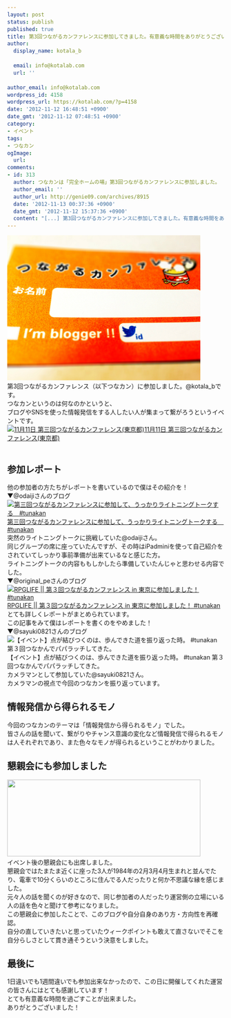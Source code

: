 ```yaml
---
layout: post
status: publish
published: true
title: 第3回つながるカンファレンスに参加してきました。有意義な時間をありがとうございました！#tunakanいべんt
author:
  display_name: kotala_b

  email: info@kotalab.com
  url: ''

author_email: info@kotalab.com
wordpress_id: 4158
wordpress_url: https://kotalab.com/?p=4158
date: '2012-11-12 16:48:51 +0900'
date_gmt: '2012-11-12 07:48:51 +0900'
category:
- イベント
tags:
- つなカン
ogImage:
  url:
comments:
- id: 313
  author: つなカンは「完全ホームの場」第3回つながるカンファレンスに参加しました。 | Happino
  author_email: ''
  author_url: http://genie09.com/archives/8915
  date: '2012-11-13 00:37:36 +0900'
  date_gmt: '2012-11-12 15:37:36 +0900'
  content: "[...] 第3回つながるカンファレンスに参加してきました。有意義な時間をありが... [...]"
---
```

<p><a href="/wp-content/uploads/tunakan_121112.jpg" target="_blank"><img src="/wp-content/uploads/tunakan_121112.jpg" alt="" title="tunakan_121112" width="448" height="336" class="alignnone size-full wp-image-4169" /></a><br />
第3回つながるカンファレンス（以下つなカン）に参加しました。@kotala_bです。<br />
つなカンというのは何なのかというと、<br />
ブログやSNSを使った情報発信をする人したい人が集まって繋がろうというイベントです。<br />
<a href="http://kokucheese.com/event/index/55634/" target="_blank"><img  class="alignleft" src="https://capture.heartrails.com/150x130?http://kokucheese.com/event/index/55634/" alt="11月11日 第三回つながるカンファレンス(東京都)" width="150" height="130" /></a><a href="http://kokucheese.com/event/index/55634/" target="_blank">11月11日 第三回つながるカンファレンス(東京都)</a><a href="https://b.hatena.ne.jp/entry/http://kokucheese.com/event/index/55634/" target="_blank"><img border="0" src="https://b.hatena.ne.jp/entry/image/http://kokucheese.com/event/index/55634/" alt="" /></a><br style="clear:both;" /><br />
</p>
<!--more-->
<h2>参加レポート</h2>
<p>他の参加者の方たちがレポートを書いているので僕はその紹介を！<br />
▼@odaijiさんのブログ<br />
<a href="http://www.odaiji.com/blog/?p=2676" target="_blank"><img  class="alignleft" src="https://capture.heartrails.com/150x130?http://www.odaiji.com/blog/?p=2676" alt="第三回つながるカンファレンスに参加して、うっかりライトニングトークする　#tunakan" width="150" height="130" /></a><a href="http://www.odaiji.com/blog/?p=2676" target="_blank">第三回つながるカンファレンスに参加して、うっかりライトニングトークする　#tunakan</a><a href="https://b.hatena.ne.jp/entry/http://www.odaiji.com/blog/?p=2676" target="_blank"><img border="0" src="https://b.hatena.ne.jp/entry/image/http://www.odaiji.com/blog/?p=2676" alt="" /></a><br style="clear:both;" />突然のライトニングトークに挑戦していた@odaijiさん。<br />
同じグループの席に座っていたんですが、その時はiPadminiを使って自己紹介をされていてしっかり事前準備が出来ているなと感じた方。<br />
ライトニングトークの内容ももしかしたら準備していたんじゃと思わせる内容でした。<br />
▼@original_peさんのブログ<br />
<a href="http://www.rpglife.net/tunakan-tokyo3/" target="_blank"><img  class="alignleft" src="https://capture.heartrails.com/150x130?http://www.rpglife.net/tunakan-tokyo3/" alt="RPGLIFE || 第３回つながるカンファレンス in 東京に参加しました！ #tunakan" width="150" height="130" /></a><a href="http://www.rpglife.net/tunakan-tokyo3/" target="_blank">RPGLIFE || 第３回つながるカンファレンス in 東京に参加しました！ #tunakan</a><a href="https://b.hatena.ne.jp/entry/http://www.rpglife.net/tunakan-tokyo3/" target="_blank"><img border="0" src="https://b.hatena.ne.jp/entry/image/http://www.rpglife.net/tunakan-tokyo3/" alt="" /></a><br style="clear:both;" />とても詳しくレポートがまとめられています。<br />
この記事をみて僕はレポートを書くのをやめました！<br />
▼@sayuki0821さんのブログ<br />
<img  class="alignleft" src="https://capture.heartrails.com/150x130?http://sayuki0821.com/wp/archives/6656" alt="【イベント】点が結びつくのは、歩んできた道を振り返った時。 #tunakan 第３回つなかんでパパラッチしてきた。" width="150" height="130" />【イベント】点が結びつくのは、歩んできた道を振り返った時。 #tunakan 第３回つなかんでパパラッチしてきた。<br style="clear:both;" />カメラマンとして参加していた@sayuki0821さん。<br />
カメラマンの視点で今回のつなカンを振り返っています。</p>
<h2>情報発信から得られるモノ</h2>
<p>今回のつなカンのテーマは「情報発信から得られるモノ」でした。<br />
皆さんの話を聞いて、繋がりやチャンス意識の変化など情報発信で得られるモノは人それぞれであり、また色々なモノが得られるということがわかりました。</p>
<h2>懇親会にも参加しました</h2>
<p><a href="/wp-content/uploads/tunakan_121112_01.jpg" target="_blank"><img src="/wp-content/uploads/tunakan_121112_01.jpg" alt="" title="tunakan_121112_01" width="448" height="178" class="alignnone size-full wp-image-4170" /></a><br />
イベント後の懇親会にも出席しました。<br />
懇親会ではたまたま近くに座った3人が1984年の2月3月4月生まれと並んでたり、電車で10分くらいのところに住んでる人だったりと何か不思議な縁を感じました。<br />
元々人の話を聞くのが好きなので、同じ参加者の人だったり運営側の立場にいる人の話を色々と聞けて参考になりました。<br />
この懇親会に参加したことで、このブログや自分自身のあり方・方向性を再確認。<br />
自分の直していきたいと思っていたウィークポイントも敢えて直さないでそこを自分らしさとして貫き通そうという決意をしました。</p>
<h2>最後に</h2>
<p>1日違いでも1週間違いでも参加出来なかったので、この日に開催してくれた運営の皆さんにはとても感謝しています！<br />
とても有意義な時間を過ごすことが出来ました。<br />
ありがとうございました！</p>
